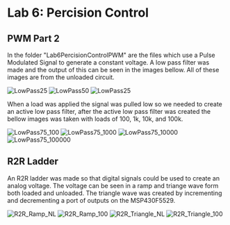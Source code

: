 # Lab 6: Percision Control
## PWM Part 2
In the folder "Lab6PercisionControlPWM" are the files which use a Pulse Modulated Signal to generate a constant voltage. A low pass filter was made and the output of this can be seen in the images bellow. All of these images are from the unloaded circuit.

![LowPass25](PWM_LowPass25_NL.png "PWM Low Pass 25% Duty Cycle")
![LowPass50](PWM_LowPass50_NL.png "PWM Low Pass 50% Duty Cycle")
![LowPass25](PWM_LowPass75_NL.png "PWM Low Pass 75% Duty Cycle")

When a load was applied the signal was pulled low so we needed to create an active low pass filter, after the active low pass filter was created the bellow images was taken with loads of 100, 1k, 10k, and 100k.

![LowPass75_100](PWM_LowPass75_100.png "PWM Low Pass 75% Duty Cycle 100 load")
![LowPass75_1000](PWM_LowPass75_1000.png "PWM Low Pass 75% Duty Cycle 1k load")
![LowPass75_10000](PWM_LowPass75_10000.png "PWM Low Pass 75% Duty Cycle 10k load")
![LowPass75_100000](PWM_LowPass75_100000.png "PWM Low Pass 75% Duty Cycle 100k load")

## R2R Ladder
An R2R ladder was made so that digital signals could be used to create an analog voltage. The voltage can be seen in a ramp and triange wave form both loaded and unloaded. The triangle wave was created by incrementing and decrementing a port of outputs on the MSP430F5529.

![R2R_Ramp_NL](R2R_Ramp_NL.png "R2R Ramp No Load")
![R2R_Ramp_100](R2R_Ramp_100.png "R2R Ramp 100 ohm Load")
![R2R_Triangle_NL](R2R_Triangle_NL.png "R2R Triangle No Load")
![R2R_Triangle_100](R2R_Triangle_100.png "R2R Triangle 100 ohm")

